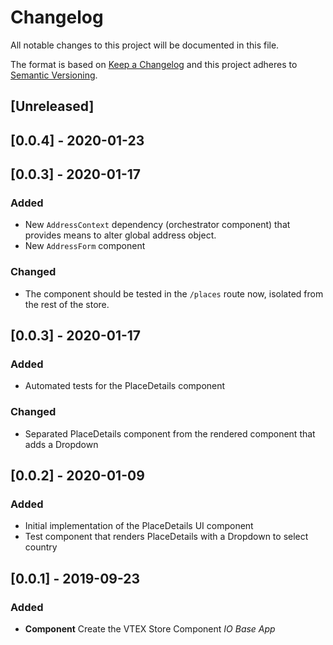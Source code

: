 # Changelog

All notable changes to this project will be documented in this file.

The format is based on [Keep a Changelog](http://keepachangelog.com/en/1.0.0/)
and this project adheres to [Semantic Versioning](http://semver.org/spec/v2.0.0.html).

## [Unreleased]

## [0.0.4] - 2020-01-23

## [0.0.3] - 2020-01-17

### Added

- New `AddressContext` dependency (orchestrator component) that provides means to alter global address object.
- New `AddressForm` component

### Changed

- The component should be tested in the `/places` route now, isolated from the rest of the store.

## [0.0.3] - 2020-01-17

### Added

- Automated tests for the PlaceDetails component

### Changed

- Separated PlaceDetails component from the rendered component that adds a Dropdown

## [0.0.2] - 2020-01-09

### Added

- Initial implementation of the PlaceDetails UI component
- Test component that renders PlaceDetails with a Dropdown to select country

## [0.0.1] - 2019-09-23

### Added

- **Component** Create the VTEX Store Component _IO Base App_
